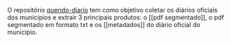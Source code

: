 O repositório [querido-diario](https://github.com/okfn-brasil/querido-diario) tem como objetivo coletar os diários oficiais dos municípios e extrair 3 principais produtos: o [[pdf segmentado]], o pdf segmentado em formato txt e os [[metadados]] do diário oficial do município.

